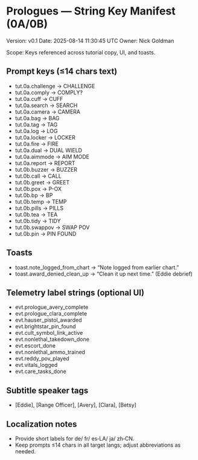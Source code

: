 # Prologues — String Key Manifest (0A/0B)
Version: v0.1
Date: 2025-08-14 11:30:45 UTC
Owner: Nick Goldman

Scope: Keys referenced across tutorial copy, UI, and toasts.

## Prompt keys (≤14 chars text)
- tut.0a.challenge  → CHALLENGE
- tut.0a.comply     → COMPLY?
- tut.0a.cuff       → CUFF
- tut.0a.search     → SEARCH
- tut.0a.camera     → CAMERA
- tut.0a.bag        → BAG
- tut.0a.tag        → TAG
- tut.0a.log        → LOG
- tut.0a.locker     → LOCKER
- tut.0a.fire       → FIRE
- tut.0a.dual       → DUAL WIELD
- tut.0a.aimmode    → AIM MODE
- tut.0a.report     → REPORT
- tut.0b.buzzer     → BUZZER
- tut.0b.call       → CALL
- tut.0b.greet      → GREET
- tut.0b.pox        → P-OX
- tut.0b.bp         → BP
- tut.0b.temp       → TEMP
- tut.0b.pills      → PILLS
- tut.0b.tea        → TEA
- tut.0b.tidy       → TIDY
- tut.0b.swappov    → SWAP POV
- tut.0b.pin        → PIN FOUND

## Toasts
- toast.note_logged_from_chart → “Note logged from earlier chart.”
- toast.award_denied_clean_up  → “Clean it up next time.” (Eddie debrief)

## Telemetry label strings (optional UI)
- evt.prologue_avery_complete
- evt.prologue_clara_complete
- evt.hauser_pistol_awarded
- evt.brightstar_pin_found
- evt.cult_symbol_link_active
- evt.nonlethal_takedown_done
- evt.escort_done
- evt.nonlethal_ammo_trained
- evt.reddy_pov_played
- evt.vitals_logged
- evt.care_tasks_done

## Subtitle speaker tags
- [Eddie], [Range Officer], [Avery], [Clara], [Betsy]

## Localization notes
- Provide short labels for de/ fr/ es‑LA/ ja/ zh‑CN.
- Keep prompts ≤14 chars in all target langs; adjust abbreviations as needed.
